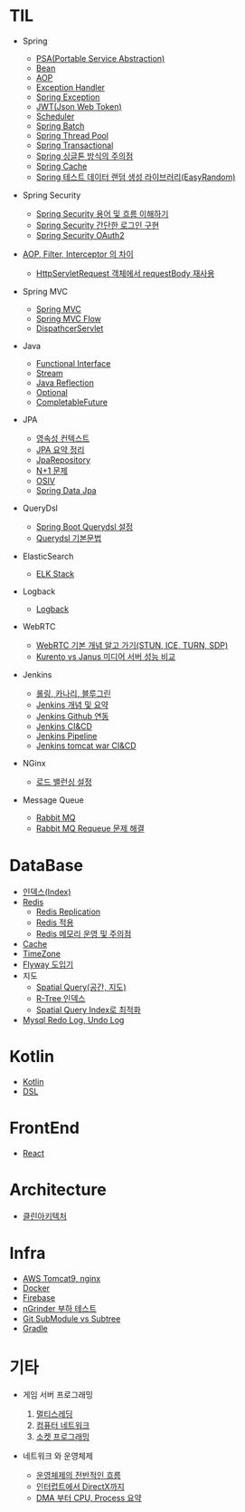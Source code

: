 # TIL
  
 - Spring
   - [PSA(Portable Service Abstraction)](https://github.com/russell-seo/TIL/blob/main/Spring/PSA.md)
   - [Bean](https://github.com/russell-seo/TIL/blob/main/Spring/Bean.md)
   - [AOP](https://github.com/russell-seo/TIL/blob/main/Spring/AOP.md)
   - [Exception Handler](https://github.com/russell-seo/TIL/blob/main/Spring/ExceptionHandler.md) 
   - [Spring Exception](https://github.com/russell-seo/TIL/blob/main/Spring/Exception.md)
   - [JWT(Json Web Token)](https://github.com/russell-seo/TIL/blob/main/Spring/JWT.md)
   - [Scheduler](https://github.com/russell-seo/TIL/blob/main/Spring/Scheduler.md)
   - [Spring Batch](https://github.com/russell-seo/TIL/blob/main/Spring/SpringBatch.md)
   - [Spring Thread Pool](https://github.com/russell-seo/TIL/blob/main/Spring/threadpool.md)
   - [Spring Transactional](https://github.com/russell-seo/TIL/blob/main/Spring/transaction.md)
   - [Spring 싱글톤 방식의 주의점](https://github.com/russell-seo/TIL/blob/main/Spring/singletone.md)
   - [Spring Cache](https://github.com/russell-seo/TIL/blob/main/Spring/Cache.md)
   - [Spring 테스트 데이터 랜덤 생성 라이브러리(EasyRandom)](https://github.com/russell-seo/TIL/blob/main/Spring/eazyrandom.md)
 - Spring Security
      - [Spring Security 용어 및 흐름 이해하기](https://github.com/russell-seo/TIL/blob/main/Spring/SpringSecurityName.md)
      - [Spring Security 간단한 로그인 구현](https://github.com/russell-seo/TIL/blob/main/Spring/Security.md)
      - [Spring Security OAuth2](https://github.com/russell-seo/TIL/blob/main/Spring/securityOauth2.md)
 
 - [AOP, Filter, Interceptor 의 차이](https://github.com/russell-seo/TIL/blob/main/AOP%2CFilter%2CInterceptor.md)
    - [HttpServletRequest 객체에서 requestBody 재사용](https://github.com/russell-seo/TIL/blob/main/FilterRequestMulti.md)
 
 - Spring MVC
    - [Spring MVC](https://github.com/russell-seo/TIL/blob/main/Spring/Spring%20MVC.md)
    - [Spring MVC Flow](https://github.com/russell-seo/TIL/blob/main/Spring/Spring%20MVC%20Flow.md)
    - [DispathcerServlet](https://github.com/russell-seo/TIL/blob/main/Spring/DispatcherServlet.md)
 - Java
    - [Functional Interface](https://github.com/russell-seo/TIL/blob/main/Java/Functional.md)
    - [Stream](https://github.com/russell-seo/TIL/blob/main/Java/Stream.md)
    - [Java Reflection](https://github.com/russell-seo/TIL/blob/main/Java/Reflection.md)
    - [Optional](https://github.com/russell-seo/TIL/blob/main/Java/Optional.md)
    - [CompletableFuture](https://github.com/russell-seo/TIL/blob/main/Java/completableFuture.md)

  - JPA
      - [영속성 컨텍스트](https://github.com/russell-seo/TIL/blob/main/JPA/%EC%98%81%EC%86%8D%EC%84%B1%EC%BB%A8%ED%85%8D%EC%8A%A4%ED%8A%B8.md)
      - [JPA 요약 정리](https://github.com/russell-seo/ORM-JPA)
      - [JpaRepository](https://github.com/russell-seo/TIL/blob/main/JPA/JpaRepository.md)
      - [N+1 문제](https://github.com/russell-seo/TIL/blob/main/JPA/N%2B1.md)
      - [OSIV](https://github.com/russell-seo/TIL/blob/main/JPA/OSIV.md)
      - [Spring Data Jpa](https://github.com/russell-seo/TIL/blob/main/JPA/SpringDataJpa.md)
      
  - QueryDsl
      
      - [Spring Boot Querydsl 설정](https://github.com/russell-seo/TIL/blob/main/Querydsl/QueryDsl.md)    
      - [Querydsl 기본문법](https://github.com/russell-seo/TIL/blob/main/Querydsl/BasicGrammer.md)  
      
  - ElasticSearch
  
       - [ELK Stack](https://github.com/russell-seo/TIL/blob/main/infra/ELK.md)

  - Logback

       - [Logback](https://github.com/russell-seo/TIL/blob/main/Logback/Filter.md)
   
  - WebRTC
      - [WebRTC 기본 개념 알고 가기(STUN, ICE, TURN, SDP)](https://github.com/russell-seo/TIL/blob/main/webrtc/webrtc.md)
      - [Kurento vs Janus 미디어 서버 성능 비교]()
  
  - Jenkins
       - [롤링, 카나리, 블루그린](https://github.com/russell-seo/TIL/blob/main/Jenkins/deployStrategy.md)
       - [Jenkins 개념 및 요약](https://github.com/russell-seo/TIL/blob/main/Jenkins/jenkins.md)
       - [Jenkins Github 연동](https://github.com/russell-seo/TIL/blob/main/Jenkins/github.md)
       - [Jenkins CI&CD](https://github.com/russell-seo/TIL/blob/main/Jenkins/CI%26CD.md)
       - [Jenkins Pipeline](https://github.com/russell-seo/TIL/blob/main/Jenkins/pipeline.md)
       - [Jenkins tomcat war CI&CD](https://github.com/russell-seo/TIL/blob/main/Jenkins/tocmat.md)

  - NGinx
      - [로드 밸런싱 설정](https://github.com/russell-seo/TIL/blob/main/Infra/AWS/nginx.md)
      
  - Message Queue
      - [Rabbit MQ]()
      - [Rabbit MQ Requeue 문제 해결](https://github.com/russell-seo/TIL/blob/main/rabbitMq.md)
# DataBase

  - [인덱스(Index)](https://github.com/russell-seo/TIL/blob/main/DB/index.md)
  - [Redis](https://github.com/russell-seo/TIL/blob/main/DB/Redis.md)
    - [Redis Replication](https://github.com/russell-seo/TIL/blob/main/DB/RedisReplication.md)
    - [Redis 적용](https://github.com/russell-seo/TIL/blob/main/DB/RedisApply.md)
    - [Redis 메모리 운영 및 주의점](https://github.com/russell-seo/TIL/blob/main/DB/RedisCaution.md)
  - [Cache](https://github.com/russell-seo/TIL/blob/main/DB/Cache.md)
  - [TimeZone](https://github.com/russell-seo/TIL/blob/main/DB/timezone.md)
  - [Flyway 도입기](https://github.com/russell-seo/TIL/blob/main/DB/flyway.md)
  - 지도
      - [Spatial Query(공간, 지도)](https://github.com/russell-seo/TIL/blob/main/DB/spatialQuery.md)
      - [R-Tree 인덱스](https://github.com/russell-seo/TIL/blob/main/DB/r-tree.md)
      - [Spatial Query Index로 최적화](https://github.com/russell-seo/TIL/blob/main/DB/sqIndex.md)
  - [Mysql Redo Log, Undo Log](https://github.com/russell-seo/TIL/blob/main/DB/mysql.md)
      
# Kotlin
  
  - [Kotlin](https://github.com/russell-seo/TIL/tree/main/Kotlin)
  - [DSL](https://github.com/russell-seo/TIL/blob/main/11%EC%9E%A5.ipynb)

# FrontEnd

  - [React](https://github.com/russell-seo/TIL/blob/main/react/react.md)

# Architecture

  - [클린아키텍처](https://github.com/russell-seo/TIL/blob/main/Architecture/cleancode.md)

# Infra

  -   [AWS Tomcat9, nginx](https://github.com/russell-seo/TIL/blob/main/Infra/AWS/Tomcat%2CNginx.md)
  -   [Docker](https://github.com/russell-seo/TIL/blob/main/Infra/AWS/docker.md)
  -   [Firebase](https://github.com/russell-seo/TIL/blob/main/infra/firebase.md)
  -   [nGrinder 부하 테스트](https://github.com/russell-seo/TIL/blob/main/nGrinder/buhaTest.md)
  -   [Git SubModule vs Subtree](https://github.com/russell-seo/TIL/blob/main/Infra/AWS/gitsubmodule.md)
  -   [Gradle](https://github.com/russell-seo/TIL/blob/main/infra/gradle.md)


# 기타

  - 게임 서버 프로그래밍
    1. [멀티스레딩](https://github.com/russell-seo/TIL/blob/main/Game/1.%EB%A9%80%ED%8B%B0%EC%8A%A4%EB%A0%88%EB%94%A9/ssw-chapter1.md)
    2. [컴퓨터 네트워크](https://github.com/russell-seo/TIL/blob/main/Game/2.%20%EC%BB%B4%ED%93%A8%ED%84%B0%EB%84%A4%ED%8A%B8%EC%9B%8C%ED%81%AC/ssw-chapter2.md)
    3. [소켓 프로그래밍](https://github.com/russell-seo/TIL/blob/main/Game/socket.md)
    
 - 네트워크 와 운영체제
    - [운영체제의 전반적인 흐름](https://github.com/russell-seo/TIL/blob/main/OS/%EC%9A%B4%EC%98%81%EC%B2%B4%EC%A0%9C%20%EC%A0%84%EB%B0%98%EC%A0%81%EC%9D%B8%20%ED%9D%90%EB%A6%84.md)
    - [인터럽트에서 DirectX까지](https://github.com/russell-seo/TIL/blob/main/OS/interrupt.md)
    - [DMA 부터 CPU, Process 요약](https://github.com/russell-seo/TIL/blob/main/OS/total.md)

